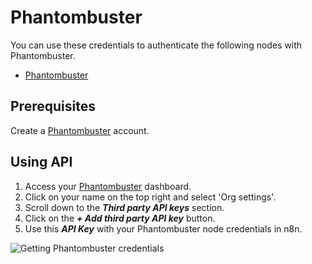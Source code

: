 # Phantombuster

You can use these credentials to authenticate the following nodes with Phantombuster.

- [Phantombuster](/integrations/builtin/app-nodes/n8n-nodes-base.phantombuster/)

## Prerequisites

Create a [Phantombuster](https://www.phantombuster.com/) account.

## Using API

1. Access your [Phantombuster](https://phantombuster.com/) dashboard.
2. Click on your name on the top right and select 'Org settings'.
3. Scroll down to the ***Third party API keys*** section.
4. Click on the ***+ Add third party API key*** button.
5. Use this ***API Key*** with your Phantombuster node credentials in n8n.

![Getting Phantombuster credentials](/_images/integrations/builtin/credentials/phantombuster/using-api.gif)

